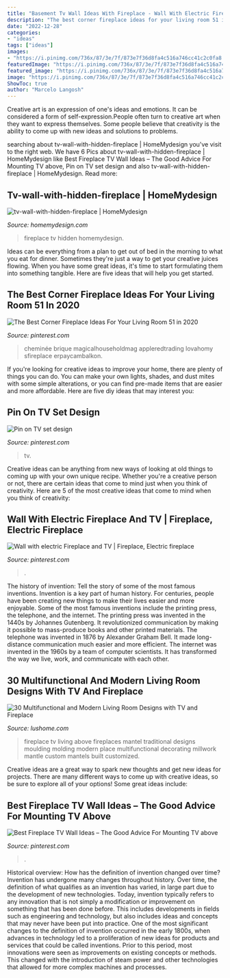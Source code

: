 ```yaml
---
title: "Basement Tv Wall Ideas With Fireplace - Wall With Electric Fireplace And Tv"
description: "The best corner fireplace ideas for your living room 51 in 2020"
date: "2022-12-28"
categories:
- "ideas"
tags: ["ideas"]
images:
- "https://i.pinimg.com/736x/87/3e/7f/873e7f36d8fa4c516a746cc41c2c0fa8.jpg"
featuredImage: "https://i.pinimg.com/736x/87/3e/7f/873e7f36d8fa4c516a746cc41c2c0fa8.jpg"
featured_image: "https://i.pinimg.com/736x/87/3e/7f/873e7f36d8fa4c516a746cc41c2c0fa8.jpg"
image: "https://i.pinimg.com/736x/87/3e/7f/873e7f36d8fa4c516a746cc41c2c0fa8.jpg"
ShowToc: true
author: "Marcelo Langosh"
---
```



Creative art is an expression of one's ideas and emotions. It can be considered a form of self-expression.People often turn to creative art when they want to express themselves. Some people believe that creativity is the ability to come up with new ideas and solutions to problems.

	

		
searching about tv-wall-with-hidden-fireplace | HomeMydesign you've visit to the right web. We have 6 Pics about tv-wall-with-hidden-fireplace | HomeMydesign like Best Fireplace TV Wall Ideas – The Good Advice For Mounting TV above, Pin on TV set design and also tv-wall-with-hidden-fireplace | HomeMydesign. Read more:
		
    
## Tv-wall-with-hidden-fireplace | HomeMydesign

<img loading=lazy src="https://homemydesign.com/wp-content/uploads/2014/06/tv-wall-with-hidden-fireplace.jpg" onerror="this.onerror=null;this.src='https://tse2.mm.bing.net/th?id=OIP.ZuKuDBXoWwvyEAUGmGzGSQHaKL&amp;pid=15.1';" alt="tv-wall-with-hidden-fireplace | HomeMydesign">

_Source: homemydesign.com_

>fireplace tv hidden homemydesign. 

	

Ideas can be everything from a plan to get out of bed in the morning to what you eat for dinner. Sometimes they're just a way to get your creative juices flowing. When you have some great ideas, it's time to start formulating them into something tangible. Here are five ideas that will help you get started.

    
## The Best Corner Fireplace Ideas For Your Living Room 51 In 2020

<img loading=lazy src="https://i.pinimg.com/736x/5f/ca/d6/5fcad6a8216998bdcc16b711c9f72c7f.jpg" onerror="this.onerror=null;this.src='https://tse1.mm.bing.net/th?id=OIP.0UDWrcLBJLxBCVfNHJjKzAHaJ3&amp;pid=15.1';" alt="The Best Corner Fireplace Ideas For Your Living Room 51 in 2020">

_Source: pinterest.com_

>cheminée brique magicalhouseholdmag appleredtrading lovahomy sfireplace erpaycambalkon. 

	

If you're looking for creative ideas to improve your home, there are plenty of things you can do. You can make your own lights, shades, and dust mites with some simple alterations, or you can find pre-made items that are easier and more affordable. Here are five diy ideas that may interest you: 

    
## Pin On TV Set Design

<img loading=lazy src="https://i.pinimg.com/736x/aa/7b/db/aa7bdb2311873d022993ac467b55b84e.jpg" onerror="this.onerror=null;this.src='https://tse1.mm.bing.net/th?id=OIP.7ZAZLvue_6YFuTpTknTJjAHaFj&amp;pid=15.1';" alt="Pin on TV set design">

_Source: pinterest.com_

>tv. 

	

Creative ideas can be anything from new ways of looking at old things to coming up with your own unique recipe. Whether you're a creative person or not, there are certain ideas that come to mind just when you think of creativity. Here are 5 of the most creative ideas that come to mind when you think of creativity: 

    
## Wall With Electric Fireplace And TV | Fireplace, Electric Fireplace

<img loading=lazy src="https://i.pinimg.com/736x/87/3e/7f/873e7f36d8fa4c516a746cc41c2c0fa8.jpg" onerror="this.onerror=null;this.src='https://tse3.mm.bing.net/th?id=OIP.ZGVpqOdr7Ba-mUR7BesPBwHaJ3&amp;pid=15.1';" alt="Wall with electric Fireplace and TV | Fireplace, Electric fireplace">

_Source: pinterest.com_

>. 

	

The history of invention: Tell the story of some of the most famous inventions.
Invention is a key part of human history. For centuries, people have been creating new things to make their lives easier and more enjoyable. Some of the most famous inventions include the printing press, the telephone, and the internet.
The printing press was invented in the 1440s by Johannes Gutenberg. It revolutionized communication by making it possible to mass-produce books and other printed materials. The telephone was invented in 1876 by Alexander Graham Bell. It made long-distance communication much easier and more efficient. The internet was invented in the 1960s by a team of computer scientists. It has transformed the way we live, work, and communicate with each other.

    
## 30 Multifunctional And Modern Living Room Designs With TV And Fireplace

<img loading=lazy src="https://www.lushome.com/wp-content/uploads/2014/07/modern-living-room-designs-tv-fireplace-4.jpg" onerror="this.onerror=null;this.src='https://tse2.mm.bing.net/th?id=OIP.6giUgmN9ZhVvZHKv0nYUtQAAAA&amp;pid=15.1';" alt="30 Multifunctional and Modern Living Room Designs with TV and Fireplace">

_Source: lushome.com_

>fireplace tv living above fireplaces mantel traditional designs moulding molding modern place multifunctional decorating millwork mantle custom mantels built customized. 

	

Creative ideas are a great way to spark new thoughts and get new ideas for projects. There are many different ways to come up with creative ideas, so be sure to explore all of your options! Some great ideas include:

    
## Best Fireplace TV Wall Ideas – The Good Advice For Mounting TV Above

<img loading=lazy src="https://i.pinimg.com/736x/26/e5/fd/26e5fd5e15a030b6002097d7624c66bd.jpg" onerror="this.onerror=null;this.src='https://tse1.mm.bing.net/th?id=OIP.nAy4QiFnNJzA46jIap6d-gHaJT&amp;pid=15.1';" alt="Best Fireplace TV Wall Ideas – The Good Advice For Mounting TV above">

_Source: pinterest.com_

>. 

	

Historical overview: How has the definition of invention changed over time?
Invention has undergone many changes throughout history. Over time, the definition of what qualifies as an invention has varied, in large part due to the development of new technologies. Today, invention typically refers to any innovation that is not simply a modification or improvement on something that has been done before. This includes developments in fields such as engineering and technology, but also includes ideas and concepts that may never have been put into practice.
One of the most significant changes to the definition of invention occurred in the early 1800s, when advances in technology led to a proliferation of new ideas for products and services that could be called inventions. Prior to this period, most innovations were seen as improvements on existing concepts or methods. This changed with the introduction of steam power and other technologies that allowed for more complex machines and processes.

